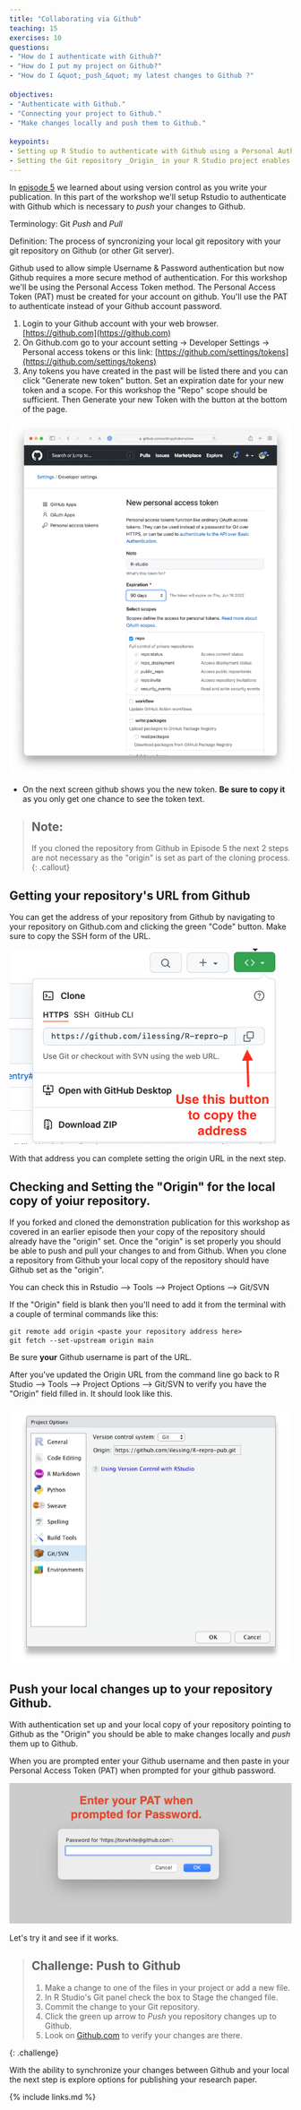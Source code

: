```yaml
---
title: "Collaborating via Github"
teaching: 15
exercises: 10
questions:
- "How do I authenticate with Github?"
- "How do I put my project on Github?"
- "How do I &quot;_push_&quot; my latest changes to Github ?"

objectives:
- "Authenticate with Github."
- "Connecting your project to Github."
- "Make changes locally and push them to Github."

keypoints:
- Setting up R Studio to authenticate with Github using a Personal Authentication Token (PAT).
- Setting the Git repository _Origin_ in your R Studio project enables _pushing_ and _pulling_ from your local copy of the repository to the repository on Github.
---
```


In [episode 5](../05-setup-versioning/) we learned about using version control as you write your publication.  In this part of the workshop we'll setup Rstudio to authenticate with Github which is necessary to _push_ your changes to Github.

Terminology:  Git _Push_ and _Pull_

Definition: The process of syncronizing your local git repository with your git repository on Github (or other Git server).

Github used to allow simple Username & Password authentication but now Github requires a more secure method of authentication.  For this workshop we'll be using the Personal Access Token method.  The Personal Access Token (PAT) must be created for your account on github.  You'll use the PAT to authenticate instead of your Github account password.

1. Login to your Github account with your web browser. [https://github.com](https://github.com)
1. On Github.com go to your account setting -> Developer Settings -> Personal access tokens or this link: [https://github.com/settings/tokens](https://github.com/settings/tokens)
1. Any tokens you have created in the past will be listed there and you can click "Generate new token" button.  Set an expiration date for your new token and a scope.  For this workshop the "Repo" scope should be sufficient.  Then Generate your new Token with the button at the bottom of the page.

![](../fig/09-github-new-PAT-options.png)
* On the next screen github shows you the new token.  **Be sure to copy it** as you only get one chance to see the token text.

> ## Note: 
>
> If you cloned the repository from Github in Episode 5 the next 2 steps are not necessary as the "origin" is set as part of the cloning process. 
{: .callout}


## Getting your repository's URL from Github
You can get the address of your repository from Github by navigating to your repository on Github.com and clicking the green "Code" button.  Make sure to copy the SSH form of the URL.

![](../fig/09-github-clone.png)

With that address you can complete setting the origin URL in the next step. 

## Checking and Setting the "Origin" for the local copy of yoiur repository.

If you forked and cloned the demonstration publication for this workshop as covered in an earlier episode then your copy of the repository should already have the "origin" set.  Once the "origin" is set properly you should be able to push and pull your changes to and from Github.  When you clone a repository from Github your local copy of the repository should have Github set as the "origin".  

You can check this in Rstudio --> Tools --> Project Options --> Git/SVN

If the "Origin" field is blank then you'll need to add it from the terminal with a couple of terminal commands like this:
```
git remote add origin <paste your repository address here>
git fetch --set-upstream origin main
```

Be sure **your** Github username is part of the URL.

After you've updated the Origin URL from the command line go back to R Studio --> Tools --> Project Options --> Git/SVN to verify you have the "Origin" field filled in.  It should look like this.

![](../fig/09-rstudio-project-options-git-with-https-origin.png) 


## Push your local changes up to your repository Github.
With authentication set up and your local copy of your repository pointing to Github as the "Origin" you should be able to make changes locally and _push_ them up to Github.  

When you are prompted enter your Github username and then paste in your Personal Access Token (PAT) when prompted for your github password.

![](../fig/09-git-mac-password-prompt.png)

 Let's try it and see if it works.

> ## Challenge: Push to Github
> 
> 1. Make a change to one of the files in your project or add a new file.
> 2. In R Studio's Git panel check the box to Stage the changed file.
> 3. Commit the change to your Git repository.
> 4. Click the green up arrow to _Push_ you repository changes up to Github.
> 5. Look on [Github.com](https://github.com) to verify your changes are there.
> 
{: .challenge}

With the ability to synchronize your changes between Github and your local the next step is explore options for publishing your research paper.


{% include links.md %}
